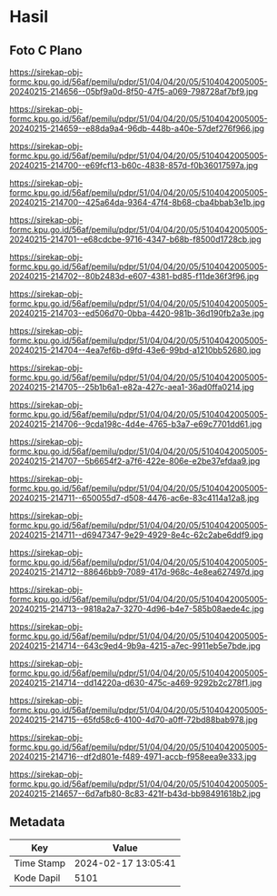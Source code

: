 # Hasil

## Foto C Plano

https://sirekap-obj-formc.kpu.go.id/56af/pemilu/pdpr/51/04/04/20/05/5104042005005-20240215-214656--05bf9a0d-8f50-47f5-a069-798728af7bf9.jpg

https://sirekap-obj-formc.kpu.go.id/56af/pemilu/pdpr/51/04/04/20/05/5104042005005-20240215-214659--e88da9a4-96db-448b-a40e-57def276f966.jpg

https://sirekap-obj-formc.kpu.go.id/56af/pemilu/pdpr/51/04/04/20/05/5104042005005-20240215-214700--e69fcf13-b60c-4838-857d-f0b36017597a.jpg

https://sirekap-obj-formc.kpu.go.id/56af/pemilu/pdpr/51/04/04/20/05/5104042005005-20240215-214700--425a64da-9364-47f4-8b68-cba4bbab3e1b.jpg

https://sirekap-obj-formc.kpu.go.id/56af/pemilu/pdpr/51/04/04/20/05/5104042005005-20240215-214701--e68cdcbe-9716-4347-b68b-f8500d1728cb.jpg

https://sirekap-obj-formc.kpu.go.id/56af/pemilu/pdpr/51/04/04/20/05/5104042005005-20240215-214702--80b2483d-e607-4381-bd85-f11de36f3f96.jpg

https://sirekap-obj-formc.kpu.go.id/56af/pemilu/pdpr/51/04/04/20/05/5104042005005-20240215-214703--ed506d70-0bba-4420-981b-36d190fb2a3e.jpg

https://sirekap-obj-formc.kpu.go.id/56af/pemilu/pdpr/51/04/04/20/05/5104042005005-20240215-214704--4ea7ef6b-d9fd-43e6-99bd-a1210bb52680.jpg

https://sirekap-obj-formc.kpu.go.id/56af/pemilu/pdpr/51/04/04/20/05/5104042005005-20240215-214705--25b1b6a1-e82a-427c-aea1-36ad0ffa0214.jpg

https://sirekap-obj-formc.kpu.go.id/56af/pemilu/pdpr/51/04/04/20/05/5104042005005-20240215-214706--9cda198c-4d4e-4765-b3a7-e69c7701dd61.jpg

https://sirekap-obj-formc.kpu.go.id/56af/pemilu/pdpr/51/04/04/20/05/5104042005005-20240215-214707--5b6654f2-a7f6-422e-806e-e2be37efdaa9.jpg

https://sirekap-obj-formc.kpu.go.id/56af/pemilu/pdpr/51/04/04/20/05/5104042005005-20240215-214711--650055d7-d508-4476-ac6e-83c4114a12a8.jpg

https://sirekap-obj-formc.kpu.go.id/56af/pemilu/pdpr/51/04/04/20/05/5104042005005-20240215-214711--d6947347-9e29-4929-8e4c-62c2abe6ddf9.jpg

https://sirekap-obj-formc.kpu.go.id/56af/pemilu/pdpr/51/04/04/20/05/5104042005005-20240215-214712--88646bb9-7089-417d-968c-4e8ea627497d.jpg

https://sirekap-obj-formc.kpu.go.id/56af/pemilu/pdpr/51/04/04/20/05/5104042005005-20240215-214713--9818a2a7-3270-4d96-b4e7-585b08aede4c.jpg

https://sirekap-obj-formc.kpu.go.id/56af/pemilu/pdpr/51/04/04/20/05/5104042005005-20240215-214714--643c9ed4-9b9a-4215-a7ec-9911eb5e7bde.jpg

https://sirekap-obj-formc.kpu.go.id/56af/pemilu/pdpr/51/04/04/20/05/5104042005005-20240215-214714--dd14220a-d630-475c-a469-9292b2c278f1.jpg

https://sirekap-obj-formc.kpu.go.id/56af/pemilu/pdpr/51/04/04/20/05/5104042005005-20240215-214715--65fd58c6-4100-4d70-a0ff-72bd88bab978.jpg

https://sirekap-obj-formc.kpu.go.id/56af/pemilu/pdpr/51/04/04/20/05/5104042005005-20240215-214716--df2d801e-f489-4971-accb-f958eea9e333.jpg

https://sirekap-obj-formc.kpu.go.id/56af/pemilu/pdpr/51/04/04/20/05/5104042005005-20240215-214657--6d7afb80-8c83-421f-b43d-bb98491618b2.jpg


## Metadata

| Key        | Value               |
| ---------- | ------------------- |
| Time Stamp | 2024-02-17 13:05:41 |
| Kode Dapil | 5101                |



